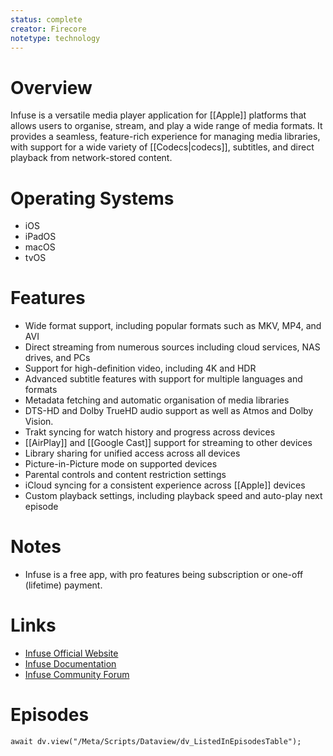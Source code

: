 ```yaml
---
status: complete
creator: Firecore
notetype: technology
---
```

# Overview  
Infuse is a versatile media player application for [[Apple]] platforms that allows users to organise, stream, and play a wide range of media formats. It provides a seamless, feature-rich experience for managing media libraries, with support for a wide variety of [[Codecs\|codecs]], subtitles, and direct playback from network-stored content.

# Operating Systems  
- iOS  
- iPadOS  
- macOS  
- tvOS

# Features  
- Wide format support, including popular formats such as MKV, MP4, and AVI
- Direct streaming from numerous sources including cloud services, NAS drives, and PCs
- Support for high-definition video, including 4K and HDR
- Advanced subtitle features with support for multiple languages and formats
- Metadata fetching and automatic organisation of media libraries
- DTS-HD and Dolby TrueHD audio support as well as Atmos and Dolby Vision.
- Trakt syncing for watch history and progress across devices
- [[AirPlay]] and [[Google Cast]] support for streaming to other devices
- Library sharing for unified access across all devices
- Picture-in-Picture mode on supported devices
- Parental controls and content restriction settings
- iCloud syncing for a consistent experience across [[Apple]] devices
- Custom playback settings, including playback speed and auto-play next episode

# Notes  
- Infuse is a free app, with pro features being subscription or one-off (lifetime) payment.

# Links  
- [Infuse Official Website](https://firecore.com/infuse)  
- [Infuse Documentation](https://support.firecore.com/hc/en-us)  
- [Infuse Community Forum](https://community.firecore.com/c/infuse/7)

# Episodes
```dataviewjs
await dv.view("/Meta/Scripts/Dataview/dv_ListedInEpisodesTable");
```
